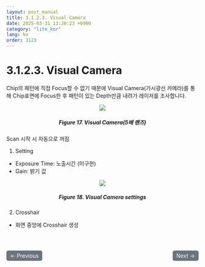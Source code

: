 ```yaml
---
layout: post_manual
title: 3.1.2.3.	Visual Camera
date: 2025-03-31 13:20:23 +0900
category: "lite_kor"
lang: ko
order: 3123
---
```


# 3.1.2.3. Visual Camera

Chip의 패턴에 직접 Focus할 수 없기 때문에 Visual Camera(가시광선 카메라)를 통해 Chip표면에 Focus한 후 패턴이 있는 Depth만큼 내려가 레이저를 조사합니다.
<br/> <!-- 한줄 띄기 -->

<!-- 중앙 정렬 이미지 -->
<p align="center"> 
  <img src="/assets/Chapter-3/Visual Camera(5배 렌즈).png">
</p>

<!-- 이미지 설명 -->
<div align="center"> 
<h5>Figure 17. Visual Camera(5배 렌즈)</h5>
</div>

Scan 시작 시 자동으로 꺼짐
1.	Setting
  -	Exposure Time: 노출시간 (미구현)
  -	Gain: 밝기 값 

<!-- 중앙 정렬 이미지 -->
<p align="center"> 
  <img src="/assets/Chapter-3/Visual Camera settings.png">
</p>

<!-- 이미지 설명 -->
<div align="center"> 
<h5>Figure 18. Visual Camera settings</h5>
</div>

2.	Crosshair
  -	화면 중앙에 Crosshair 생성



<!-- 이전/다음 페이지 버튼 -->
<br/>
<br/>
<div style="display: flex; justify-content: space-between; align-items: center; margin-top: 10;">
  <!-- 이전 페이지 버튼 -->
  <a href="/manuals/manuals_lite_kor/Chapter 3/Chapter 3-1-2-2/" class="btn btn-primary" style="display: inline-block; padding: 5px 10px; background-color: #6c757d; color: white; text-decoration: none; border-radius: 5px;">
    ← Previous
  </a>

  <!-- 다음 페이지 버튼 -->
  <a href="/manuals/manuals_lite_kor/Chapter 3/Chapter 3-1-2-4/" class="btn btn-primary" style="display: inline-block; padding: 5px 10px; background-color: #6c757d; color: white; text-decoration: none; border-radius: 5px;">
    Next →
  </a>
</div>